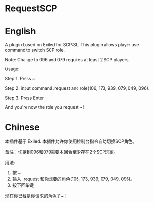 # RequestSCP

# English

A plugin based on Exiled for SCP:SL. This plugin allows player use command to switch SCP role.

Note: Change to 096 and 079 requires at least 2 SCP players.

Usage:

Step 1. Press ~

Step 2. input command .request and role(106, 173, 939, 079, 049, 096).

Step 3. Press Enter

And you're now the role you request ~!

# Chinese

本插件基于 Exiled. 本插件允许你使用控制台指令自助切换SCP角色。

备注：切换到096和079需要本回合至少存在2个SCP玩家。

用法:

1. 按 ~
2. 输入 .request 和你想要的角色(106, 173, 939, 079, 049, 096)。
3. 按下回车键

现在你已经是你请求的角色了~！



